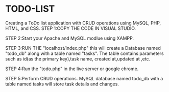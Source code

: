 # TODO-LIST
Creating a ToDo list application with CRUD operations using MySQL, PHP, HTML, and CSS.
STEP 1:COPY THE CODE IN VISUAL STUDIO.

STEP 2:Start your Apache and MySQL modlue using XAMPP.

STEP 3:RUN THE "localhost/index.php"
this will create a Database named "todo_db" along with a table named "tasks".
The table contains parameters such as id(as the primary key),task name, created at,updated at ,etc.

STEP 4:Run the "todo.php" in the live server or google chrome.

STEP 5:Perform CRUD operations.
MySQL database named todo_db with a table named tasks will store task details and changes.
